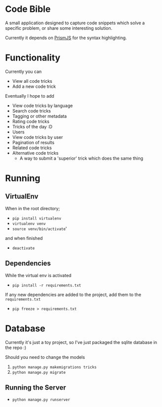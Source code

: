 # Code Bible

A small application designed to capture code snippets which solve a specific problem, or share some interesting solution.

Currently it depends on [PrismJS](https://prismjs.com) for the syntax highlighting.

# Functionality

Currently you can

- View all code tricks
- Add a new code trick

Eventually I hope to add

- View code tricks by language
- Search code tricks
- Tagging or other metadata
- Rating code tricks
- Tricks of the day :D
- Users
- View code tricks by user
- Pagination of results
- Related code tricks
- Alternative code tricks
    - A way to submit a 'superior' trick which does the same thing

# Running

## VirtualEnv

When in the root directory;

- `pip install virtualenv`
- `virtualenv venv`
- `source venv/bin/activate`'

and when finished

- `deactivate`

## Dependencies

While the virtual env is activated 

- `pip install -r requirements.txt`

If any new dependencies are added to the project, add them to the `requirements.txt` 

- `pip freeze > requirements.txt`

# Database

Currently it's just a toy project, so I've just packaged the sqlite database in the repo :)

Should you need to change the models
1. `python manage.py makemigrations tricks`
2. `python manage.py migrate`

## Running the Server

- `python manage.py runserver`